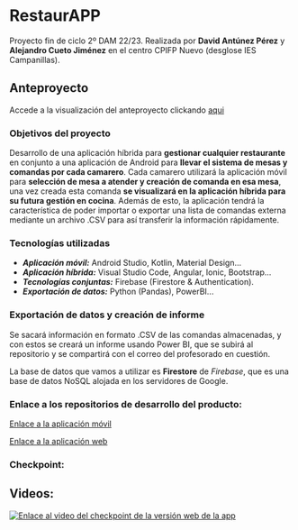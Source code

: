 # RestaurAPP
Proyecto fin de ciclo 2º DAM 22/23. Realizada por **David Antúnez Pérez** y **Alejandro Cueto Jiménez** en el centro CPIFP Nuevo (desglose IES Campanillas). 

## Anteproyecto
Accede a la visualización del anteproyecto clickando [aqui](https://www.figma.com/file/IIVMRnLciNdoQQMvuoZ7WZ/RESTAURAPP?node-id=0%3A1&t=nI2fP7qeKqmjAEt1-1)

### Objetivos del proyecto
Desarrollo de una aplicación híbrida para **gestionar cualquier restaurante** en conjunto a una aplicación de Android para **llevar el sistema de mesas y comandas por cada camarero**. Cada camarero utilizará la aplicación móvil para **selección de mesa a atender y creación de comanda en esa mesa**, una vez creada esta comanda **se visualizará en la aplicación híbrida para su futura gestión en cocina**. Además de esto, la aplicación tendrá la característica de poder importar o exportar una lista de comandas externa mediante un archivo .CSV para así transferir la información rápidamente.

### Tecnologías utilizadas
- ***Aplicación móvil:*** Android Studio, Kotlin, Material Design...
- ***Aplicación híbrida:*** Visual Studio Code, Angular, Ionic, Bootstrap...
- ***Tecnologías conjuntas:*** Firebase (Firestore & Authentication).
- ***Exportación de datos:*** Python (Pandas), PowerBI...

### Exportación de datos y creación de informe
Se sacará información en formato .CSV de las comandas almacenadas, y con estos se creará un informe usando Power BI, que se subirá al repositorio y se compartirá con el correo del profesorado en cuestión.

La base de datos que vamos a utilizar es **Firestore** de *Firebase*, que es una base de datos NoSQL alojada en los servidores de Google.

### Enlace a los repositorios de desarrollo del producto:
[Enlace a la aplicación móvil](https://github.com/DavidAntunezPerez/RestaurAPP_Android) 

[Enlace a la aplicación web](https://github.com/AleCueto/restauraap)


### Checkpoint:
Videos:
------

[![Enlace al video del checkpoint de la versión web de la app](https://img.youtube.com/vi/qk3atJxrR8Q/0.jpg)](https://youtu.be/qk3atJxrR8Q)
